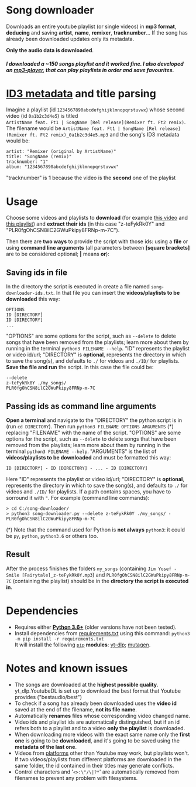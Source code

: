 # Song downloader
Downloads an entire youtube playlist (or single videos) in **mp3 format**, **deducing** and saving **artist**, **name**, **remixer**, **tracknumber**... If the song has already been downloaded updates only its metadata.  

**Only the audio data is downloaded**.
##### I downloaded a ~150 songs playlist and it worked fine. I also developed an [mp3-player](https://github.com/Stypox/mp3-player), that can play playlists in order and save favourites.

# [ID3 metadata](https://en.wikipedia.org/wiki/ID3) and title parsing
Imagine a playlist (id ``1234567890abcdefghijklmnopqrstuvwx``) whose second video (id ``0a1b2c3d4e5``) is titled<br/>``ArtistName feat. Ft1 | SongName [Rel release](Remixer ft. Ft2 remix)``. The filename would be ``ArtistName feat. Ft1 | SongName [Rel release](Remixer ft. Ft2 remix)_0a1b2c3d4e5.mp3`` and the song's ID3 metadata would be:

    artist: "Remixer (original by ArtistName)"
    title: "SongName (remix)"
    tracknumber: "1"
    album: "1234567890abcdefghijklmnopqrstuvwx"

"tracknumber" is **1** because the video is the **second** one of the playlist

# Usage
Choose some videos and playlists to **download** (for example [this video](https://www.youtube.com/watch?v=z-teFykRk0Y) and [this playlist](https://www.youtube.com/playlist?list=PLR0fgOhCSN8ilC2GWuPkipy8FRNp-m-7C)) and **extract their ids** (in this case "z-teFykRk0Y" and "PLR0fgOhCSN8ilC2GWuPkipy8FRNp-m-7C").  

Then there are **two ways** to provide the script with those ids: using a **file** or using **command line arguments** (all parameters between **\[square brackets\]** are to be considered optional; **\|** means **or**):

## Saving ids in file
In the directory the script is executed in create a file named ``song-downloader-ids.txt``. In that file you can insert the **videos/playlists to be downloaded** this way:

    OPTIONS
    ID [DIRECTORY]
    ID [DIRECTORY]
    ...

"OPTIONS" are some options for the script, such as ``--delete`` to delete songs that have been removed from the playlists; learn more about them by running in the terminal ``python3 FILENAME --help``. "ID" represents the playlist or video id/url; "DIRECTORY" is **optional**, represents the directory in which to save the song(s), and defaults to ``./`` for videos and ``./ID/`` for playlists. **Save the file and run** the script. In this case the file could be:

    --delete
    z-teFykRk0Y ./my_songs/
    PLR0fgOhCSN8ilC2GWuPkipy8FRNp-m-7C


## Passing ids as command line arguments
**Open a terminal** and navigate to the "DIRECTORY" the python script is in (run ``cd DIRECTORY``). Then run ``python3 FILENAME OPTIONS ARGUMENTS`` (*) replacing "FILENAME" with the name of the script. "OPTIONS" are some options for the script, such as ``--delete`` to delete songs that have been removed from the playlists; learn more about them by running in the terminal ``python3 FILENAME --help``. "ARGUMENTS" is the list of **videos/playlists to be downloaded** and must be formatted this way:

    ID [DIRECTORY] - ID [DIRECTORY] - ... - ID [DIRECTORY]

Here "ID" represents the playlist or video id/url; "DIRECTORY" is **optional**, represents the directory in which to save the song(s), and defaults to ``./`` for videos and ``./ID/`` for playlists. If a path contains spaces, you have to sorround it with ``"``. For example (command line commands):

    > cd C:/song-downloader/
    > python3 song-downloader.py --delete z-teFykRk0Y ./my_songs/ - PLR0fgOhCSN8ilC2GWuPkipy8FRNp-m-7C

(*) Note that the command used for Python is **not always** ``python3``: it could be ``py``, ``python``, ``python3.6`` or others too.

## Result
After the process finishes the folders ``my_songs`` (containing ``Jim Yosef - Smile [Fairytale]_z-teFykRk0Y.mp3``) and ``PLR0fgOhCSN8ilC2GWuPkipy8FRNp-m-7C`` (containing the playlist) should be in the **directory the script is executed in**. 

# Dependencies
* Requires either **[Python 3.6+](https://www.python.org/downloads/)** (older versions have not been tested).
* Install dependencies from [requirements.txt](requirements.txt) using this command: `python3 -m pip install -r requirements.txt`  
It will install the following [`pip`](https://packaging.python.org/tutorials/installing-packages/) **modules**: [yt-dlp](https://pypi.org/project/yt_dlp/); [mutagen](https://pypi.org/project/mutagen/).

# Notes and known issues
* The songs are downloaded at the **highest possible quality**. yt_dlp.YoutubeDL is set up to download the best format that Youtube provides ("bestaudio/best")
* To check if a song has already been downloaded uses the **video id** saved at the end of the filename, **not its file name**.
* Automatically **renames** files whose corresponding video changed name.
* Video ids and playlist ids are automatically distinguished, but if an id refers both to a playlist and to a video **only the playlist** is downloaded.
* When downloading more videos with the exact same name only the **first one** is going to be **downloaded**, and it's going to be saved using the **metadata of the last one**.
* Videos from [platforms](https://rg3.github.io/youtube-dl/supportedsites.html) other than Youtube may work, but playlists won't. If two videos/playlists from different platforms are downloaded in the same folder, the id contained in their titles may generate conflicts.
* Control characters and '``<>:\"/\|?*``' are automatically removed from filenames to prevent any problem with filesystems.
